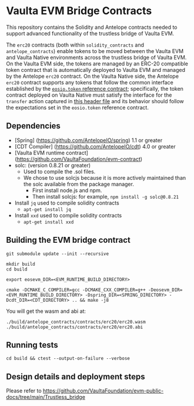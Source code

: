 # Vaulta EVM Bridge Contracts

This repository contains the Solidity and Antelope contracts needed to support advanced functionality of the trustless bridge of Vaulta EVM.

The `erc20` contracts (both within `solidity_contracts` and `antelope_contracts`) enable tokens to be moved between the Vaulta EVM and Vaulta Native environments across the trustless bridge of Vaulta EVM. On the Vaulta EVM side, the tokens are managed by an ERC-20 compatible token contract that is automatically deployed to Vaulta EVM and managed by the Antelope `erc20` contract. On the Vaulta Native side, the Antelope `erc20` contract supports any tokens that follow the common interface established by the [`eosio.token` reference contract](https://github.com/AntelopeIO/reference-contracts/tree/main/contracts/eosio.token); specifically, the token contract deployed on Vaulta Native must satisfy the interface for the `transfer` action captured in [this header file](antelope_contracts/contracts/erc20/include/erc20/eosio.token.hpp) and its behavior should follow the expectations set in the `eosio.token` reference contract.

## Dependencies

- [Spring] (https://github.com/AntelopeIO/spring) 1.1 or greater
- [CDT Compiler] (https://github.com/AntelopeIO/cdt) 4.0 or greater
- [Vaulta EVM runtime contract] (https://github.com/VaultaFoundation/evm-contract) 
- solc: (version 0.8.21 or greater)
  + Used to compile the .sol files. 
  + We chose to use solcjs because it is more actively maintained than the solc available from the package manager.
    * First install node.js and npm.
    * Then install solcjs: for example, `npm install -g solc@0.8.21`
- Install `jq` used to compile solidity contracts
  + `apt-get install jq`
- Install `xxd` used to compile solidity contracts
  + `apt-get install xxd`

## Building the EVM bridge contract

```
git submodule update --init --recursive

mkdir build
cd build

export eosevm_DIR=<EVM_RUNTIME_BUILD_DIRECTORY>

cmake -DCMAKE_C_COMPILER=gcc -DCMAKE_CXX_COMPILER=g++ -Deosevm_DIR=<EVM_RUNTIME_BUILD_DIRECTORY> -Dspring_DIR=<SPRING_DIRECTORY> -Dcdt_DIR=<CDT_DIRECTORY> .. && make -j8

```

You will get the wasm and abi at:
```
./build/antelope_contracts/contracts/erc20/erc20.wasm
./build/antelope_contracts/contracts/erc20/erc20.abi
```


## Running tests

```
cd build && ctest --output-on-failure --verbose 
```

## Design details and deployment steps

Please refer to https://github.com/VaultaFoundation/evm-public-docs/tree/main/Trustless_bridge
